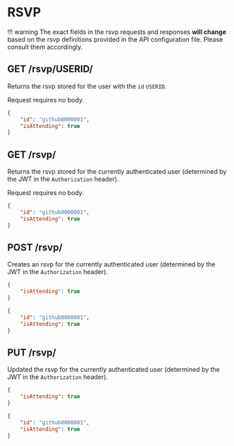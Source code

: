 RSVP
====

!!! warning
	The exact fields in the rsvp requests and responses **will change** based on the rsvp definitions provided in the API configuration file.
	Please consult them accordingly.

GET /rsvp/USERID/
-----------------

Returns the rsvp stored for the user with the `id` `USERID`.

Request requires no body.

```json title="Example response"
{
	"id": "github0000001",
	"isAttending": true
}
```

GET /rsvp/
----------

Returns the rsvp stored for the currently authenticated user (determined by the JWT in the `Authorization` header).

Request requires no body.

```json title="Example response"
{
	"id": "github0000001",
	"isAttending": true
}
```

POST /rsvp/
-----------

Creates an rsvp for the currently authenticated user (determined by the JWT in the `Authorization` header).

```json title="Example request"
{
	"isAttending": true
}
```

```json title="Example response"
{
	"id": "github0000001",
	"isAttending": true
}
```

PUT /rsvp/
----------

Updated the rsvp for the currently authenticated user (determined by the JWT in the `Authorization` header).

```json title="Example request"
{
	"isAttending": true
}
```

```json title="Example response"
{
	"id": "github0000001",
	"isAttending": true
}
```
